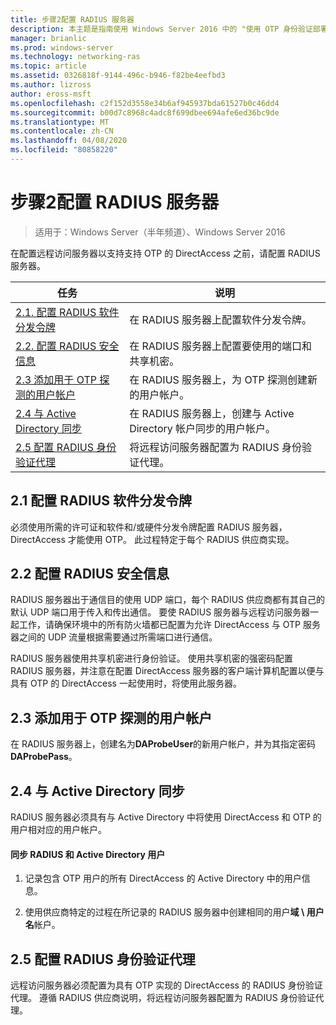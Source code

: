 ```yaml
---
title: 步骤2配置 RADIUS 服务器
description: 本主题是指南使用 Windows Server 2016 中的 "使用 OTP 身份验证部署远程访问" 指南的一部分。
manager: brianlic
ms.prod: windows-server
ms.technology: networking-ras
ms.topic: article
ms.assetid: 0326818f-9144-496c-b946-f82be4eefbd3
ms.author: lizross
author: eross-msft
ms.openlocfilehash: c2f152d3558e34b6af945937bda61527b0c46dd4
ms.sourcegitcommit: b00d7c8968c4adc8f699dbee694afe6ed36bc9de
ms.translationtype: MT
ms.contentlocale: zh-CN
ms.lasthandoff: 04/08/2020
ms.locfileid: "80858220"
---
```

# <a name="step-2-configure-the-radius-server"></a>步骤2配置 RADIUS 服务器

>适用于：Windows Server（半年频道）、Windows Server 2016

在配置远程访问服务器以支持支持 OTP 的 DirectAccess 之前，请配置 RADIUS 服务器。  
  
|任务|说明|  
|----|--------|  
|[2.1. 配置 RADIUS 软件分发令牌](#BKMK_1.1)|在 RADIUS 服务器上配置软件分发令牌。|  
|[2.2. 配置 RADIUS 安全信息](#BKMK_1.2)|在 RADIUS 服务器上配置要使用的端口和共享机密。|  
|[2.3 添加用于 OTP 探测的用户帐户](#BKMK_Probe)|在 RADIUS 服务器上，为 OTP 探测创建新的用户帐户。|  
|[2.4 与 Active Directory 同步](#BKMK_Active)|在 RADIUS 服务器上，创建与 Active Directory 帐户同步的用户帐户。|  
|[2.5 配置 RADIUS 身份验证代理](#BKMK_AuthAgent)|将远程访问服务器配置为 RADIUS 身份验证代理。|  
  
## <a name="21-configure-the-radius-software-distribution-tokens"></a><a name="BKMK_1.1"></a>2.1 配置 RADIUS 软件分发令牌  
必须使用所需的许可证和软件和/或硬件分发令牌配置 RADIUS 服务器，DirectAccess 才能使用 OTP。 此过程特定于每个 RADIUS 供应商实现。  
  
## <a name="22-configure-the-radius-security-information"></a><a name="BKMK_1.2"></a>2.2 配置 RADIUS 安全信息  
RADIUS 服务器出于通信目的使用 UDP 端口，每个 RADIUS 供应商都有其自己的默认 UDP 端口用于传入和传出通信。 要使 RADIUS 服务器与远程访问服务器一起工作，请确保环境中的所有防火墙都已配置为允许 DirectAccess 与 OTP 服务器之间的 UDP 流量根据需要通过所需端口进行通信。  
  
RADIUS 服务器使用共享机密进行身份验证。 使用共享机密的强密码配置 RADIUS 服务器，并注意在配置 DirectAccess 服务器的客户端计算机配置以便与具有 OTP 的 DirectAccess 一起使用时，将使用此服务器。  
  
## <a name="23-adding-user-account-for-otp-probing"></a><a name="BKMK_Probe"></a>2.3 添加用于 OTP 探测的用户帐户  
在 RADIUS 服务器上，创建名为**DAProbeUser**的新用户帐户，并为其指定密码**DAProbePass**。  
  
## <a name="24-synchronize-with-active-directory"></a><a name="BKMK_Active"></a>2.4 与 Active Directory 同步  
RADIUS 服务器必须具有与 Active Directory 中将使用 DirectAccess 和 OTP 的用户相对应的用户帐户。  
  
#### <a name="to-synchronize-the-radius-and-active-directory-users"></a>同步 RADIUS 和 Active Directory 用户  
  
1.  记录包含 OTP 用户的所有 DirectAccess 的 Active Directory 中的用户信息。  
  
2.  使用供应商特定的过程在所记录的 RADIUS 服务器中创建相同的用户**域 \ 用户名**帐户。  
  
## <a name="25-configure-the-radius-authentication-agent"></a><a name="BKMK_AuthAgent"></a>2.5 配置 RADIUS 身份验证代理  
远程访问服务器必须配置为具有 OTP 实现的 DirectAccess 的 RADIUS 身份验证代理。 遵循 RADIUS 供应商说明，将远程访问服务器配置为 RADIUS 身份验证代理。  
  


